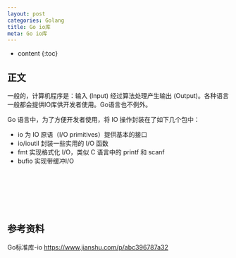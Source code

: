 ```yaml
---
layout: post
categories: Golang
title: Go io库
meta: Go io库
---
```

* content
{:toc}

## 正文

一般的，计算机程序是：输入 (Input) 经过算法处理产生输出 (Output)。各种语言一般都会提供IO库供开发者使用。Go语言也不例外。

Go 语言中，为了方便开发者使用，将 IO 操作封装在了如下几个包中：
* io 为 IO 原语（I/O primitives）提供基本的接口
* io/ioutil 封装一些实用的 I/O 函数
* fmt 实现格式化 I/O，类似 C 语言中的 printf 和 scanf
* bufio 实现带缓冲I/O






<br/><br/><br/><br/><br/>
## 参考资料

Go标准库-io <https://www.jianshu.com/p/abc396787a32>
